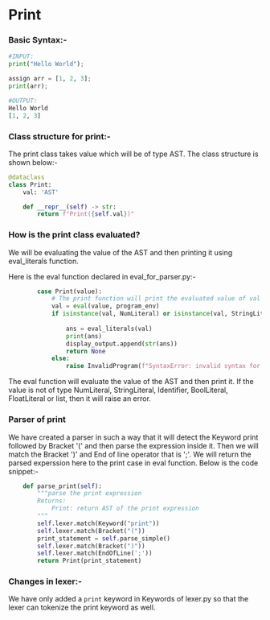 # Print

### Basic Syntax:-

```python
#INPUT:
print("Hello World");

assign arr = [1, 2, 3];
print(arr);
```
```python
#OUTPUT:
Hello World
[1, 2, 3]
```

### Class structure for print:-

The print class takes value which will be of type AST. The class structure is shown below:-

```python
@dataclass
class Print:
    val: 'AST'

    def __repr__(self) -> str:
        return f"Print({self.val})"
```

### How is the print class evaluated?

We will be evaluating the value of the AST and then printing it using eval_literals function.

Here is the eval function declared in eval_for_parser.py:-

```python
        case Print(value):
            # The print function will print the evaluated value of val and return the AST val
            val = eval(value, program_env)
            if isinstance(val, NumLiteral) or isinstance(val, StringLiteral)  or isinstance(val, Identifier) or isinstance(val, BoolLiteral) or isinstance(val, FloatLiteral) or isinstance(val, list):
              
                ans = eval_literals(val)
                print(ans)
                display_output.append(str(ans))
                return None
            else:
                raise InvalidProgram(f"SyntaxError: invalid syntax for print")
```

The eval function will evaluate the value of the AST and then print it. If the value is not of type NumLiteral, StringLiteral, Identifier, BoolLiteral, FloatLiteral or list, then it will raise an error.

### Parser of print

We have created a parser in such a way that it will detect the Keyword print followed by Bracket '(' and then parse the expression inside it. Then we will match the Bracket ')' and End of line operator that is ';'. We will return the parsed experssion here to the print case in eval function. Below is the code snippet:-

```python
    def parse_print(self):
        """parse the print expression
        Returns:
            Print: return AST of the print expression
        """
        self.lexer.match(Keyword("print"))
        self.lexer.match(Bracket("("))
        print_statement = self.parse_simple()
        self.lexer.match(Bracket(")"))
        self.lexer.match(EndOfLine(';'))
        return Print(print_statement)
```

### Changes in lexer:-

We have only added a `print` keyword in Keywords of lexer.py so that the lexer can tokenize the print keyword as well.
